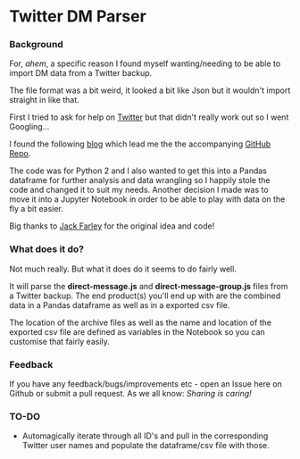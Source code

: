 # Twitter DM Parser

### Background
For, _ahem_, a specific reason I found myself wanting/needing to be able to import DM data from a Twitter backup.

The file format was a bit weird, it looked a bit like Json but it wouldn't import straight in like that.

First I tried to ask for help on [Twitter](https://twitter.com/swedishmike/status/1196750124636147712) but that didn't really work out so I went Googling...

I found the following [blog](http://www.farleyforensics.com/2018/10/01/twitter-archive-parser-analysis/) which lead me the the accompanying [GitHub Repo](https://github.com/jfarley248/Twitter-Archive-Parser).

The code was for Python 2 and I also wanted to get this into a Pandas dataframe for further analysis and data wrangling so I happily stole the code and changed it to suit my needs. Another decision I made was to move it into a Jupyter Notebook in order to be able to play with data on the fly a bit easier.

Big thanks to [Jack Farley](https://twitter.com/jackfarley248) for the original idea and code!

### What does it do?
Not much really. But what it does do it seems to do fairly well.

It will parse the **direct-message.js** and **direct-message-group.js** files from a Twitter backup. The end product(s) you'll end up with are the combined data in a Pandas dataframe as well as in a exported csv file.

The location of the archive files as well as the name and location of the exported csv file are defined as variables in the Notebook so you can customise that fairly easily.

### Feedback

If you have any feedback/bugs/improvements etc - open an Issue here on Github or submit a pull request. As we all know: _Sharing is caring!_


### TO-DO
- Automagically iterate through all ID's and pull in the corresponding Twitter user names and populate the dataframe/csv file with those.
